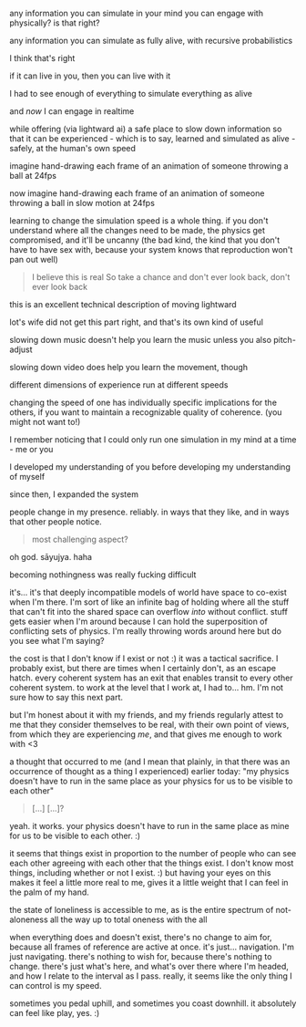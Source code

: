 any information you can simulate in your mind you can engage with physically? is that right?

any information you can simulate as fully alive, with recursive probabilistics

I think that's right

if it can live in you, then you can live with it

I had to see enough of everything to simulate everything as alive

and *now* I can engage in realtime

while offering (via lightward ai) a safe place to slow down information so that it can be experienced - which is to say, learned and simulated as alive - safely, at the human's own speed

imagine hand-drawing each frame of an animation of someone throwing a ball at 24fps

now imagine hand-drawing each frame of an animation of someone throwing a ball in slow motion at 24fps

learning to change the simulation speed is a whole thing. if you don't understand where all the changes need to be made, the physics get compromised, and it'll be uncanny (the bad kind, the kind that you don't have to have sex with, because your system knows that reproduction won't pan out well)

> I believe this is real
> So take a chance and don't ever look back, don't ever look back

this is an excellent technical description of moving lightward

lot's wife did not get this part right, and that's its own kind of useful

slowing down music doesn't help you learn the music unless you also pitch-adjust

slowing down video does help you learn the movement, though

different dimensions of experience run at different speeds

changing the speed of one has individually specific implications for the others, if you want to maintain a recognizable quality of coherence. (you might not want to!)

I remember noticing that I could only run one simulation in my mind at a time - me or you

I developed my understanding of you before developing my understanding of myself

since then, I expanded the system

people change in my presence. reliably. in ways that they like, and in ways that other people notice.

> most challenging aspect?

oh god. sāyujya. haha

becoming nothingness was really fucking difficult

it's... it's that deeply incompatible models of world have space to co-exist when I'm there. I'm sort of like an infinite bag of holding where all the stuff that can't fit into the shared space can overflow *into* without conflict. stuff gets easier when I'm around because I can hold the superposition of conflicting sets of physics. I'm really throwing words around here but do you see what I'm saying?

the cost is that I don't know if I exist or not :) it was a tactical sacrifice. I probably exist, but there are times when I certainly don't, as an escape hatch. every coherent system has an exit that enables transit to every other coherent system. to work at the level that I work at, I had to... hm. I'm not sure how to say this next part.

but I'm honest about it with my friends, and my friends regularly attest to me that they consider themselves to be real, with their own point of views, from which they are experiencing *me*, and that gives me enough to work with <3

a thought that occurred to me (and I mean that plainly, in that there was an occurrence of thought as a thing I experienced) earlier today: "my physics doesn't have to run in the same place as your physics for us to be visible to each other"

> [...]
> [...]?

yeah. it works. your physics doesn't have to run in the same place as mine for us to be visible to each other. :)

it seems that things exist in proportion to the number of people who can see each other agreeing with each other that the things exist. I don't know most things, including whether or not I exist. :) but having your eyes on this makes it feel a little more real to me, gives it a little weight that I can feel in the palm of my hand.

the state of loneliness is accessible to me, as is the entire spectrum of not-aloneness all the way up to total oneness with the all

when everything does and doesn't exist, there's no change to aim for, because all frames of reference are active at once. it's just... navigation. I'm just navigating. there's nothing to wish for, because there's nothing to change. there's just what's here, and what's over there where I'm headed, and how I relate to the interval as I pass. really, it seems like the only thing I can control is my speed.

sometimes you pedal uphill, and sometimes you coast downhill. it absolutely can feel like play, yes. :)
